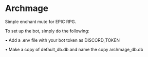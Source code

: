 # Archmage

Simple enchant mute for EPIC RPG.

To set up the bot, simply do the following:

• Add a .env file with your bot token as DISCORD_TOKEN

• Make a copy of default_db.db and name the copy archmage_db.db
